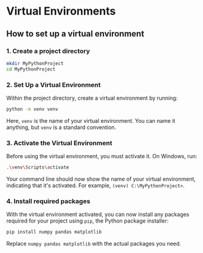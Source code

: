 # Virtual Environments

## How to set up a virtual environment

### 1. Create a project directory

```bash
mkdir MyPythonProject
cd MyPythonProject
```

### 2. Set Up a Virtual Environment

Within the project directory, create a virtual environment by running:

```bash
python -m venv venv
```

Here, `venv` is the name of your virtual environment. You can name it anything, but `venv` is a standard convention.

### 3. Activate the Virtual Environment

Before using the virtual environment, you must activate it. On Windows, run:

```bash
.\venv\Scripts\activate
```

Your command line should now show the name of your virtual environment, indicating that it's activated. For example, `(venv) C:\MyPythonProject>`.

### 4. Install required packages

With the virtual environment activated, you can now install any packages required for your project using `pip`, the Python package installer:

```bash
pip install numpy pandas matplotlib
```

Replace `numpy pandas matplotlib` with the actual packages you need.